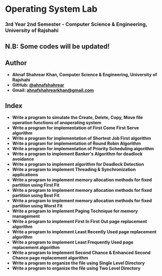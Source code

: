 # Operating System Lab
### 3rd Year 2nd Semester - Computer Science & Engineering, University of Rajshahi
## N.B: Some codes will be updated!

## Author
- **Ahnaf Shahrear Khan, Computer Science & Engineering, University of Rajshahi**
- **GitHub: [@ahnafshahrear](https://github.com/ahnafshahrear)**
- **Gmail: ahnafshahrearkhan@gmail.com**

## Index
- **Write a program to simulate the Create, Delete, Copy, Move file operation functions of anoperating system**
- **Write a program for implementation of First Come First Serve algorithm**
- **Write a program for implementation of Shortest Job First algorithm**
- **Write a program for implementation of Round Robin Algorithm**
- **Write a program for implementation of Priority Scheduling algorithm**
- **Write a program to implement Banker's Algorithm for deadlock avoidance**
- **Write a program to implement algorithm for Deadlock Detection**
- **Write a program to implement Threading & Synchronization applications**
- **Write a program to implement memory allocation methods for fixed partition using First Fit**
- **Write a program to implement memory allocation methods for fixed partition using Best Fit**
- **Write a program to implement memory allocation methods for fixed partition using Worst Fit**
- **Write a program to implement Paging Technique for memory management**
- **Write a program to implement First In First Out page replacement algorithm**
- **Write a program to implement Least Recently Used page replacement algorithm**
- **Write a program to implement Least Frequently Used page replacement algorithm**
- **Write a program to implement Second Chance & Enhanced Second Chance page replacement algorithm**
- **Write a program to organize the file using Single Level Directory**
- **Write a program to organize the file using Two Level Directory**
